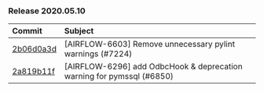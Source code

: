 

### Release 2020.05.10

| Commit                                                                                         | Subject                                                               |
|:-----------------------------------------------------------------------------------------------|:----------------------------------------------------------------------|
| [2b06d0a3d](https://github.com/apache/airflow/commit/2b06d0a3deb4a4fcc64ee1948bb484e457096474) | [AIRFLOW-6603] Remove unnecessary pylint warnings (#7224)             |
| [2a819b11f](https://github.com/apache/airflow/commit/2a819b11fb8dfba7b3c9b500d07467b455724506) | [AIRFLOW-6296] add OdbcHook &amp; deprecation warning for pymssql (#6850) |
